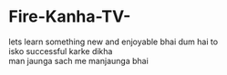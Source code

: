 # Fire-Kanha-TV-
lets learn something new and enjoyable 
bhai dum hai to 
<br>
isko successful karke dikha 
<br>
man jaunga 
sach me manjaunga bhai 

